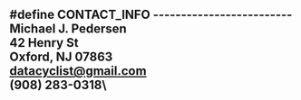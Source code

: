 #define CONTACT_INFO -------------------------\
 Michael J. Pedersen \
 42 Henry St \
 Oxford, NJ 07863 \
 <datacyclist@gmail.com>\
 (908) 283-0318\
-------------------------
